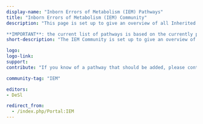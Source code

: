 ```yaml
---
display-name: "Inborn Errors of Metabolism (IEM) Pathways"
title: "Inborn Errors of Metabolism (IEM) Community"
description: "This page is set up to give an overview of all Inherited Metabolic Disorders (IMDs, also known as Inborn Errors of Metabolism (IEM). This pathway collection also featured in the latest [NAR Database Issue on WikiPathways](https://doi.org/10.1093/nar/gkaa1024).

**IMPORTANT**: the current list of pathways is based on the currently published 2022 [Physician's Guide to the Diagnosis, Treatment, and Follow-Up of Inherited Metabolic Diseases](https://doi.org/10.1007/978-3-030-67727-5), which is further described in [Chapter WikiPathways: Integrating Pathway Knowledge with Clinical Data](https://doi.org/10.1007/978-3-030-67727-5_73)"
short-description: "The IEM Community is set up to give an overview of all Inherited Metabolic Disorders (IMDs), also known as Inborn Errors of Metabolism (IEM)."

logo: 
logo-link: 
support: 
contribute: "If you know of a pathway that should be added, please contact Denise Slenter (denise.slenter[AT]maastrichtuniversity.nl)."

community-tag: "IEM"

editors: 
- DeSl

redirect_from:
  - /index.php/Portal:IEM
---
```


